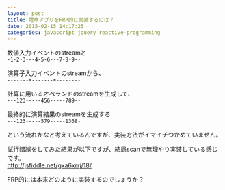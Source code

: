 ```yaml
---
layout: post
title: 電卓アプリをFRP的に実装するには？
date: 2015-02-15 14:17:25
categories: javascript jquery reactive-programming
---
```

<p>数値入力イベントのstreamと<br>
<code>-1-2-3---4-5-6---7-8-9--</code></p>

<p>演算子入力イベントのstreamから、<br>
<code>-------+-------+--------</code></p>

<p>計算に用いるオペランドのstreamを生成して、<br>
<code>---123-----456-----789--</code></p>

<p>最終的に演算結果のstreamを生成する<br>
<code>---123-----579-----1368-</code></p>

<p>という流れかなと考えているんですが、実装方法がイマイチつかめていません。</p>

<p>試行錯誤をしてみた結果が以下ですが、結局scanで無理やり実装している感じです。<br>
<a href="http://jsfiddle.net/gxa6xrrj/18/" rel="nofollow">http://jsfiddle.net/gxa6xrrj/18/</a></p>

<p>FRP的には本来どのように実装するのでしょうか？</p>
